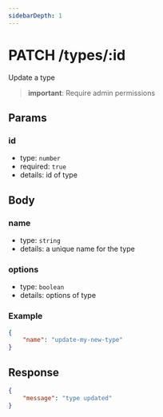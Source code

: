 ```yaml
---
sidebarDepth: 1
---
```


# PATCH /types/:id

Update a type

> **important**: Require admin permissions

## Params

### id

-   type: `number`
-   required: `true`
-   details: id of type

## Body

### name

-   type: `string`
-   details: a unique name for the type

### options

-   type: `boolean`
-   details: options of type

### Example

```json
{
    "name": "update-my-new-type"
}
```

## Response

```json
{
    "message": "type updated"
}
```
